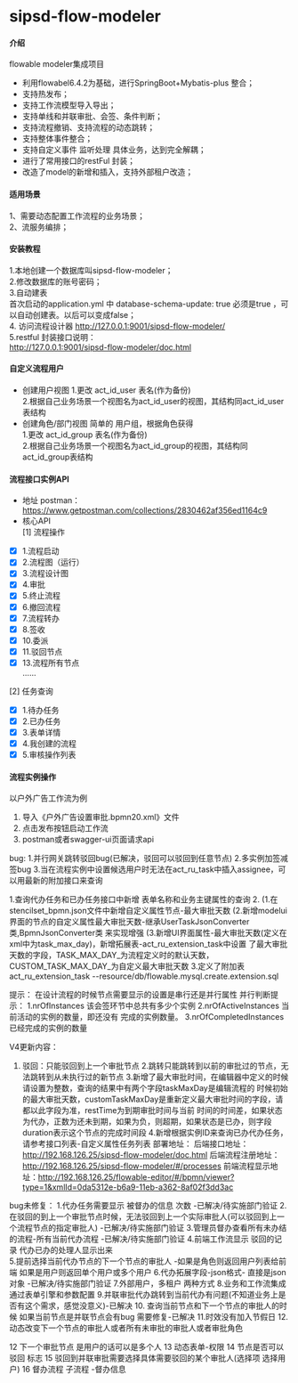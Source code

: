 # sipsd-flow-modeler

#### 介绍
flowable modeler集成项目
- 利用flowabel6.4.2为基础，进行SpringBoot+Mybatis-plus 整合；  
- 支持热发布；
- 支持工作流模型导入导出；
- 支持单线和并联审批、会签、条件判断；
- 支持流程撤销、支持流程的动态跳转；
- 支持整体事件整合；
- 支持自定义事件 监听处理 具体业务，达到完全解耦；  
- 进行了常用接口的restFul 封装；  
- 改造了model的新增和插入，支持外部租户改造；

#### 适用场景
 1、需要动态配置工作流程的业务场景；   
 2、流服务编排； 
 
#### 安装教程
1.本地创建一个数据库叫sipsd-flow-modeler；   
2.修改数据库的账号密码；   
3.自动建表  
   首次启动的application.yml 中  database-schema-update: true 必须是true ，可以自动创建表。以后可以变成false；     
4. 访问流程设计器 
http://127.0.0.1:9001/sipsd-flow-modeler/  
5.restful 封装接口说明：  
http://127.0.0.1:9001/sipsd-flow-modeler/doc.html

#### 自定义流程用户
- 创建用户视图
1.更改 act_id_user 表名(作为备份)    
2.根据自己业务场景一个视图名为act_id_user的视图，其结构同act_id_user表结构  
- 创建角色/部门视图
简单的 用户组，根据角色获得  
1.更改 act_id_group 表名(作为备份)    
2.根据自己业务场景一个视图名为act_id_group的视图，其结构同act_id_group表结构

#### 流程接口实例API
- 地址 
postman：https://www.getpostman.com/collections/2830462af356ed1164c9
- 核心API    
[1] 流程操作
- [x] 1.流程启动    
- [x] 2.流程图（运行）  
- [x] 3.流程设计图 
- [x] 4.审批  
- [x] 5.终止流程  
- [x] 6.撤回流程  
- [x] 7.流程转办  
- [x] 8.签收  
- [x] 10.委派  
- [x] 11.驳回节点  
- [x] 13.流程所有节点  
......
  
[2] 任务查询
- [x] 1.待办任务  
- [x] 2.已办任务  
- [x] 3.表单详情  
- [x] 4.我创建的流程
- [x] 5.审核操作列表  

#### 流程实例操作
以户外广告工作流为例  
1. 导入《户外广告设置审批.bpmn20.xml》文件  
2. 点击发布按钮启动工作流
3. postman或者swagger-ui页面请求api

bug:
1.并行网关跳转驳回bug(已解决，驳回可以驳回到任意节点)
2.多实例加签减签bug
3.当在流程实例中设置候选用户时无法在act_ru_task中插入assignee，可以用最新的附加接口来查询


1.查询代办任务和已办任务接口中新增 表单名称和业务主键属性的查询
2. (1.在stencilset_bpmn.json文件中新增自定义属性节点-最大审批天数
   (2.新增modelui界面的节点的自定义属性最大审批天数-继承UserTaskJsonConverter类,BpmnJsonConverter类
     来实现增强
   (3.新增UI界面属性-最大审批天数(定义在xml中为task_max_day)，新增拓展表-act_ru_extension_task中设置
了最大审批天数的字段，TASK_MAX_DAY_为流程定义时的默认天数，CUSTOM_TASK_MAX_DAY_为自定义最大审批天数
3.定义了附加表act_ru_extension_task --resource/db/flowable.mysql.create.extension.sql

提示：
在设计流程的时候节点需要显示的设置是串行还是并行属性
并行判断提示：
1.nrOfInstances 该会签环节中总共有多少个实例
2.nrOfActiveInstances 当前活动的实例的数量，即还没有 完成的实例数量。
3.nrOfCompletedInstances 已经完成的实例的数量

V4更新内容：
1. 驳回：只能驳回到上一个审批节点 
2.跳转只能跳转到以前的审批过的节点，无法跳转到从未执行过的新节点
3.新增了最大审批时间，在编辑器中定义的时候请设置为整数，查询的结果中有两个字段taskMaxDay是编辑流程的
时候初始的最大审批天数，customTaskMaxDay是重新定义最大审批时间的字段，请都以此字段为准，restTime为到期审批时间与当前
时间的时间差，如果状态为代办，正数为还未到期，如果为负，则超期，如果状态是已办，则字段duration表示这个节点的完成时间段
4.新增根据实例ID来查询已办代办任务，请参考接口列表-自定义属性任务列表
部署地址：
后端接口地址：http://192.168.126.25/sipsd-flow-modeler/doc.html
后端流程注册地址：http://192.168.126.25/sipsd-flow-modeler/#/processes
前端流程显示地址：http://192.168.126.25/flowable-editor/#/bpmn/viewer?type=1&xmlId=0da5312e-b6a9-11eb-a362-8af02f3dd3ac

bug未修复：
1.代办任务需要显示 被督办的信息 次数 -已解决/待实施部门验证
2.在驳回的到上一个审批节点时候，无法驳回到上一个实际审批人(可以驳回到上一个流程节点的指定审批人) -已解决/待实施部门验证
3.管理员督办查看所有未办结的流程-所有当前代办流程  -已解决/待实施部门验证
4.前端工作流显示 驳回的记录  代办已办的处理人显示出来  
5.提前选择当前代办节点的下一个节点的审批人 -如果是角色则返回用户列表给前端 如果是用户则返回单个用户或多个用户
6.代办拓展字段-json格式- 直接是json对象  -已解决/待实施部门验证
7.外部用户，多租户 两种方式
8.业务和工作流集成 通过表单引擎和参数配置
9.并联审批代办跳转到当前代办有问题(不知道业务上是否有这个需求，感觉没意义)-已解决
10. 查询当前节点和下一个节点的审批人的时候 如果当前节点是并联节点会有bug 需要修复-已解决
11.时效没有加入节假日
12.动态改变下一个节点的审批人或者所有未审批的审批人或者审批角色

12 下一个审批节点 是用户的话可以是多个人
13 动态表单-权限 
14 节点是否可以驳回 标志
15 驳回到并联审批需要选择具体需要驳回的某个审批人(选择项 选择用户)
16 督办流程 子流程 -督办信息















 